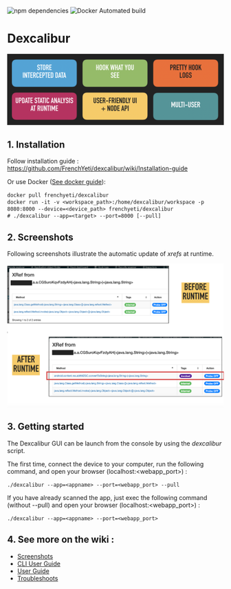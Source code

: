 ![npm dependencies](https://david-dm.org/frenchyeti/dexcalibur.svg)
![Docker Automated build](https://img.shields.io/docker/automated/frenchyeti/dexcalibur.svg?style=flat-square)

# Dexcalibur

![Features](https://raw.githubusercontent.com/FrenchYeti/dexcalibur-doc/master/pictures/aims.png)


## 1. Installation

Follow installation guide : https://github.com/FrenchYeti/dexcalibur/wiki/Installation-guide

Or use Docker ([See docker guide](https://github.com/FrenchYeti/dexcalibur/wiki/Use-the-Docker-image)):
```
docker pull frenchyeti/dexcalibur
docker run -it -v <workspace_path>:/home/dexcalibur/workspace -p 8080:8000 --device=<device_path> frenchyeti/dexcalibur
# ./dexcalibur --app=<target> --port=8000 [--pull]
```

## 2. Screenshots

Following screenshots illustrate the automatic update of *xrefs* at runtime.

![Xref auto update](https://raw.githubusercontent.com/FrenchYeti/dexcalibur-doc/master/pictures/xref_after_run_white.png)


## 3. Getting started

The Dexcalibur GUI can be launch from the console by using the *dexcalibur* script.

The first time, connect the device to your computer, run the following command, and open your browser (localhost:<webapp_port>) : 
```
./dexcalibur --app=<appname> --port=<webapp_port> --pull
```

If you have already scanned the app, just exec the following command (without --pull) and open your browser (localhost:<webapp_port>)  :
```
./dexcalibur --app=<appname> --port=<webapp_port>
```

## 4. See more on the wiki : 

* [Screenshots](https://github.com/FrenchYeti/dexcalibur/wiki)
* [CLI User Guide](https://github.com/FrenchYeti/dexcalibur/wiki/CLI-User-guide)
* [User Guide](https://github.com/FrenchYeti/dexcalibur/wiki/User-guide)
* [Troubleshoots](https://github.com/FrenchYeti/dexcalibur/wiki/Troubleshoots)
